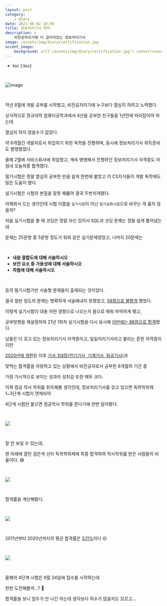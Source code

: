 ```yaml
---
layout: post
category:
    - diary
date: 2021-06-02 10:59
title: 정보처리기사 취득
description: >
    비전공자이기에 더 값어치있는 정보처리기사
image: /assets/img/diary/certification.jpg
accent_image:
    background: url('/assets/img/diary/certification.jpg') center/cover
---
```


* toc
{:toc}

<br />

![image](https://img1.daumcdn.net/thumb/R1280x0/?scode=mtistory2&fname=https%3A%2F%2Fblog.kakaocdn.net%2Fdn%2FF9WAs%2Fbtq6lmKcTww%2FfP5Q0z6K8JQDIyVFtfZe81%2Fimg.png)

<br />

작년 8월에 개발 공부를 시작했고, 비전공자이기에 누구보다 열심히 하려고 노력했다.

상식적으로 정규대학 컴퓨터공학과에서 4년을 공부한 친구들을 1년안에 따라잡아야 하는데

열심히 하지 않을수가 없었다.

약 6개월간 개발자로서 취업하기 위한 독학을 진행하며, 동시에 정보처리기사 취득준비도 병행했었다.

올해 2월에 서비스회사에 취업했고, 계속 병행해서 진행하던 정보처리기사 자격증도 마침내 오늘최종 합격했다.

필기시험은 정말 열심히 공부한 만큼 쉽게 한번에 붙었고 이 CS지식들이 개발 독학에도 많은 도움이 됐다.

실기시험은 시험의 본질을 잘못 꿰뚫어 결국 두번치게됐다.

이제와서 드는 생각인데 시험 이름을 `실기시험`이 아닌 `필기심화시험`으로 바꾸는 게 옳지 않을까?

처음 실기시험을 볼 때 코딩은 정말 자신 있어서 SQL과 코딩 문제는 정말 쉽게 풀어냈는데

문제는 25문항 중 5문항 정도가 위와 같은 실기문제였었고, 나머지 20문제는

<br />

-   **내용 결합도에 대해 서술하시오**
-   **보안 요소 중 가용성에 대해 서술하시오**
-   **하둡에 대해 서술하시오**

<br />

등의 필기시험기반 서술형 문제들이 출제되는 것이었다.

결국 절반 정도의 문제는 명확하게 서술해내지 못했었고, <u>58점으로 불합격</u> 했었다.

이렇게 실기시험이 대충 어떤 경향으로 나오는지 몸으로 때워 파악하게 됐고,

공부방향을 재설정하여 21년 1회차 실기시험을 다시 응시해 <u>이번에는 88점으로 합격</u>했다.

남들은 다 갖고 있는 정보처리기사 자격증이고, 일일처리기사라고 불리는 흔한 자격증이지만

<u>2020년에 개편</u>된 이후 <u>기사 3대장(전기기사, 기계기사, 화공기사)</u>과

맞먹는 합격률을 자랑하고 있는 상황에서 비전공자로서 공부한 8개월의 기간 중

가장 가시적으로 보이는 성과라 성취감 또한 매우 크다.

이제 컴공 학사 학위를 취득해볼 생각인데, 정보처리기사를 갖고 있으면 독학학위제 1~3단계 시험이 면제되어

4단계 시험만 붙으면 컴공학사 학위를 준다기에 한번 알아봤다.

<br />

![](https://img1.daumcdn.net/thumb/R1280x0/?scode=mtistory2&fname=https%3A%2F%2Fblog.kakaocdn.net%2Fdn%2FdcqzYl%2Fbtq6naCEHvP%2Fram4LTZISFLS6f1dDlIbH1%2Fimg.png)

<br />

잘 안 보일 수 있는데,

맨 아래에 깔린 검은색 선이 독학학위제에 최종 합격하여 학사학위를 받은 사람들의 비율이다. 😅

<br />

![](https://img1.daumcdn.net/thumb/R1280x0/?scode=mtistory2&fname=https%3A%2F%2Fblog.kakaocdn.net%2Fdn%2FkGVCM%2Fbtq6l0HjIlv%2FSnvrKyvpK1dejWg6jTuG20%2Fimg.png)

<br />

합격률을 계산해봤다.

<br />

![](https://img1.daumcdn.net/thumb/R1280x0/?scode=mtistory2&fname=https%3A%2F%2Fblog.kakaocdn.net%2Fdn%2FEN4tN%2Fbtq6k8Z4TlZ%2FekCl5g4iO2weOnkjA54Lk0%2Fimg.png)

<br />

2011년부터 2020년까지의 평균 합격률은 <u>3.11%</u>이다 😒

<br />

![](https://img1.daumcdn.net/thumb/R1280x0/?scode=mtistory2&fname=https%3A%2F%2Fblog.kakaocdn.net%2Fdn%2FbH3PFP%2Fbtq6oCrVcgE%2FkkDcoSxzzQGgmqtZwdQioK%2Fimg.png)

<br />

올해의 4단계 시험은 9월 24일에 접수를 시작하는데

한번 도전해볼까...? 🤔 

합격률을 보니 엄두가 안 나긴 하는데 생각보다 허수가 많을지도 모르고...
